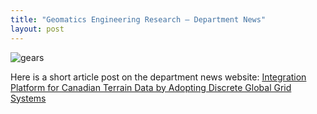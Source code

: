 ```yaml
---
title: "Geomatics Engineering Research – Department News"
layout: post
---
```


![gears](https://images.unsplash.com/photo-1560574188-6a6774965120?ixid=MnwxMjA3fDB8MHxwaG90by1wYWdlfHx8fGVufDB8fHx8&ixlib=rb-1.2.1&auto=format&fit=crop&w=1050&q=80)

Here is a short article post on the department news website: [Integration Platform for Canadian Terrain Data by Adopting Discrete Global Grid Systems]( https://news.ucalgary.ca/news/integration-platform-canadian-terrain-data-adopting-discrete-global-grid-systems)
